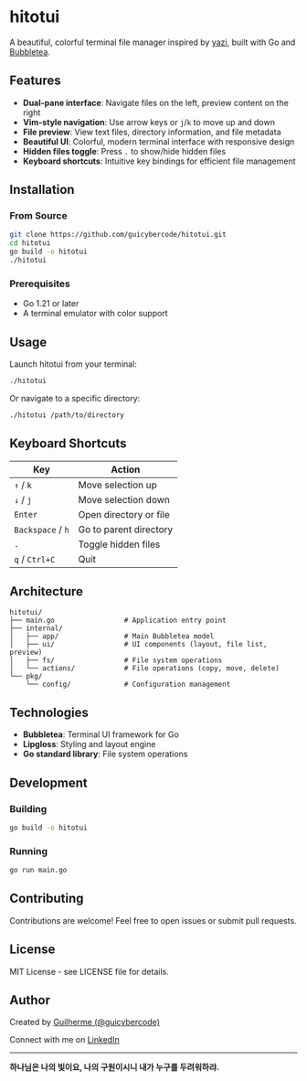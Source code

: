 # hitotui

A beautiful, colorful terminal file manager inspired by [yazi](https://github.com/sxyazi/yazi), built with Go and [Bubbletea](https://github.com/charmbracelet/bubbletea).

## Features

- **Dual-pane interface**: Navigate files on the left, preview content on the right
- **Vim-style navigation**: Use arrow keys or `j`/`k` to move up and down
- **File preview**: View text files, directory information, and file metadata
- **Beautiful UI**: Colorful, modern terminal interface with responsive design
- **Hidden files toggle**: Press `.` to show/hide hidden files
- **Keyboard shortcuts**: Intuitive key bindings for efficient file management

## Installation

### From Source

```bash
git clone https://github.com/guicybercode/hitotui.git
cd hitotui
go build -o hitotui
./hitotui
```

### Prerequisites

- Go 1.21 or later
- A terminal emulator with color support

## Usage

Launch hitotui from your terminal:

```bash
./hitotui
```

Or navigate to a specific directory:

```bash
./hitotui /path/to/directory
```

## Keyboard Shortcuts

| Key | Action |
|-----|--------|
| `↑` / `k` | Move selection up |
| `↓` / `j` | Move selection down |
| `Enter` | Open directory or file |
| `Backspace` / `h` | Go to parent directory |
| `.` | Toggle hidden files |
| `q` / `Ctrl+C` | Quit |

## Architecture

```
hitotui/
├── main.go                 # Application entry point
├── internal/
│   ├── app/                # Main Bubbletea model
│   ├── ui/                 # UI components (layout, file list, preview)
│   ├── fs/                 # File system operations
│   └── actions/            # File operations (copy, move, delete)
└── pkg/
    └── config/             # Configuration management
```

## Technologies

- **Bubbletea**: Terminal UI framework for Go
- **Lipgloss**: Styling and layout engine
- **Go standard library**: File system operations

## Development

### Building

```bash
go build -o hitotui
```

### Running

```bash
go run main.go
```

## Contributing

Contributions are welcome! Feel free to open issues or submit pull requests.

## License

MIT License - see LICENSE file for details.

## Author

Created by [Guilherme (@guicybercode)](https://github.com/guicybercode)

Connect with me on [LinkedIn](https://www.linkedin.com/in/guilherme-monteiro-3653b51a7)

---

**하나님은 나의 빛이요, 나의 구원이시니 내가 누구를 두려워하랴.**
